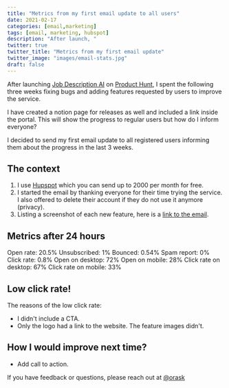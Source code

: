 ```yaml
---
title: "Metrics from my first email update to all users"
date: 2021-02-17
categories: [email,marketing]
tags: [email, marketing, hubspot]
description: "After launch, "
twitter: true
twitter_title: "Metrics from my first email update"
twitter_image: "images/email-stats.jpg"
draft: false
---
```


After launching [Job Description AI](https://jobdescription.ai) on [Product Hunt](https://www.producthunt.com/posts/job-description-ai), I spent the following three weeks fixing bugs and adding features requested by users to improve the service.

I have created a notion page for releases as well and included a link inside the portal. This will show the progress to regular users but how do I inform everyone?

I decided to send my first email update to all registered users informing them about the progress in the last 3 weeks.

## The context
1. I use [Hupspot](https://www.hubspot.com) which you can send up to 2000 per month for free.
2. I started the email by thanking everyone for their time trying the service. I also offered to delete their account if they do not use it anymore (privacy).
3. Listing a screenshot of each new feature, here is a [link to the email](https://preview.hs-sites.com/_hcms/preview/content/41619626767?portalId=9240276&_preview=true&cacheBust=0&preview_key=KgkNcFjc&from_buffer=false).

## Metrics after 24 hours

Open rate: 20.5%
Unsubscribed: 1%
Bounced: 0.54%
Spam report: 0%
Click rate: 0.8%
Open on desktop: 72%
Open on mobile: 28%
Click rate on desktop: 67%
Click rate on mobile: 33%

## Low click rate!
The reasons of the low click rate:

- I didn't include a CTA.
- Only the logo had a link to the website. The feature images didn't.


## How I would improve next time?
- Add call to action.


If you have feedback or questions, please reach out at [@orask](https://www.twitter.com/orask)
